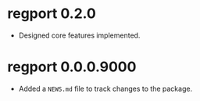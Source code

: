 # regport 0.2.0

* Designed core features implemented.

# regport 0.0.0.9000

* Added a `NEWS.md` file to track changes to the package.
